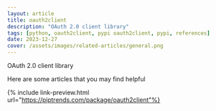 ```yaml
---
layout: article
title: oauth2client
description: "OAuth 2.0 client library"
tags: [python, oauth2client, pypi oauth2client, pypi, references]
date: 2023-12-27
cover: /assets/images/related-articles/general.png
---
```


OAuth 2.0 client library

Here are some articles that you may find helpful

{% include link-preview.html url="https://piptrends.com/package/oauth2client"%}